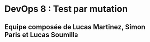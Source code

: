 # DevOps 8 : Test par mutation

## Equipe composée de Lucas Martinez, Simon Paris et Lucas Soumille

